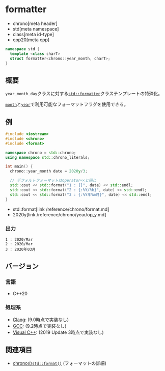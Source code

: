 # formatter
* chrono[meta header]
* std[meta namespace]
* class[meta id-type]
* cpp20[meta cpp]

```cpp
namespace std {
  template <class charT>
  struct formatter<chrono::year_month, charT>;
}
```

## 概要
`year_month_day`クラスに対する[`std::formatter`](/reference/format/formatter.md)クラステンプレートの特殊化。

[`month`](/reference/chrono/month/formatter.md)と[`year`](/reference/chrono/year/formatter.md)で利用可能なフォーマットフラグを使用できる。


## 例
```cpp example
#include <iostream>
#include <chrono>
#include <format>

namespace chrono = std::chrono;
using namespace std::chrono_literals;

int main() {
  chrono::year_month date = 2020y/3;

  // デフォルトフォーマットはoperator<<と同じ
  std::cout << std::format("1 : {}", date) << std::endl;
  std::cout << std::format("2 : {:%Y/%b}", date) << std::endl;
  std::cout << std::format("3 : {:%Y年%m月}", date) << std::endl;
}
```
* std::format[link /reference/chrono/format.md]
* 2020y[link /reference/chrono/year/op_y.md]

### 出力
```
1 : 2020/Mar
2 : 2020/Mar
3 : 2020年03月
```

## バージョン
### 言語
- C++20

### 処理系
- [Clang](/implementation.md#clang): (9.0時点で実装なし)
- [GCC](/implementation.md#gcc): (9.2時点で実装なし)
- [Visual C++](/implementation.md#visual_cpp): (2019 Update 3時点で実装なし)


## 関連項目
- [chronoの`std::format()`](/reference/chrono/format.md) (フォーマットの詳細)
